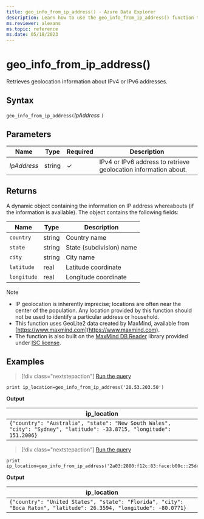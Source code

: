 ```yaml
---
title: geo_info_from_ip_address() - Azure Data Explorer
description: Learn how to use the geo_info_from_ip_address() function to retrieve geolocation information about IPv4 or IPv6 addresses.
ms.reviewer: alexans
ms.topic: reference
ms.date: 05/18/2023
---
```

# geo_info_from_ip_address()

Retrieves geolocation information about IPv4 or IPv6 addresses.

## Syntax

`geo_info_from_ip_address(`*IpAddress* `)`

## Parameters

| Name | Type | Required | Description |
|--|--|--|--|
| *IpAddress*| string | &check; | IPv4 or IPv6 address to retrieve geolocation information about.|

## Returns

A dynamic object containing the information on IP address whereabouts (if the information is available). The object contains the following fields:

|Name| Type | Description|
|--|--|--|
|`country`|string|Country name|
|`state`|string|State (subdivision) name|
|`city`|string|City name|
|`latitude`|real|Latitude coordinate|
|`longitude`|real|Longitude coordinate|

> [!NOTE]
>
> * IP geolocation is inherently imprecise; locations are often near the center of the population. Any location provided by this function should not be used to identify a particular address or household.
> * This function uses GeoLite2 data created by MaxMind, available from [https://www.maxmind.com](https://www.maxmind.com).
> * The function is also built on the [MaxMind DB Reader](https://github.com/oschwald/maxminddb-rust) library provided under [ISC license](https://github.com/oschwald/maxminddb-rust/blob/main/LICENSE).


## Examples

> [!div class="nextstepaction"]
> <a href="https://dataexplorer.azure.com/clusters/help/databases/Samples?query=H4sIAAAAAAAAAysoyswrUcgsiM/JT04syczPs01PzY/PzEvLj08rys+NB8okpqQUpRYXa6gbGeiZGusZGRjrmRqoawIAlfxqOjoAAAA=" target="_blank">Run the query</a>

```kusto
print ip_location=geo_info_from_ip_address('20.53.203.50')
```

**Output**

|ip_location|
|--|
|`{"country": "Australia", "state": "New South Wales", "city": "Sydney", "latitude": -33.8715, "longitude": 151.2006}`|


> [!div class="nextstepaction"]
> <a href="https://dataexplorer.azure.com/clusters/help/databases/Samples?query=H4sIAAAAAAAAAw3JwQqAIAwA0F/pZt1MCWTQt4w1XQzKifr/1Lu+1rXORRs+xjTV6nkXQ61iKN1e/Idy7mWM1QXyEUJKHmQPDCmCEBe4vGeAcOTitg/tI4d9TwAAAA==" target="_blank">Run the query</a>

```kusto
print ip_location=geo_info_from_ip_address('2a03:2880:f12c:83:face:b00c::25de')
```

**Output**

|ip_location|
|--|
|`{"country": "United States", "state": "Florida", "city": "Boca Raton", "latitude": 26.3594, "longitude": -80.0771}`|
